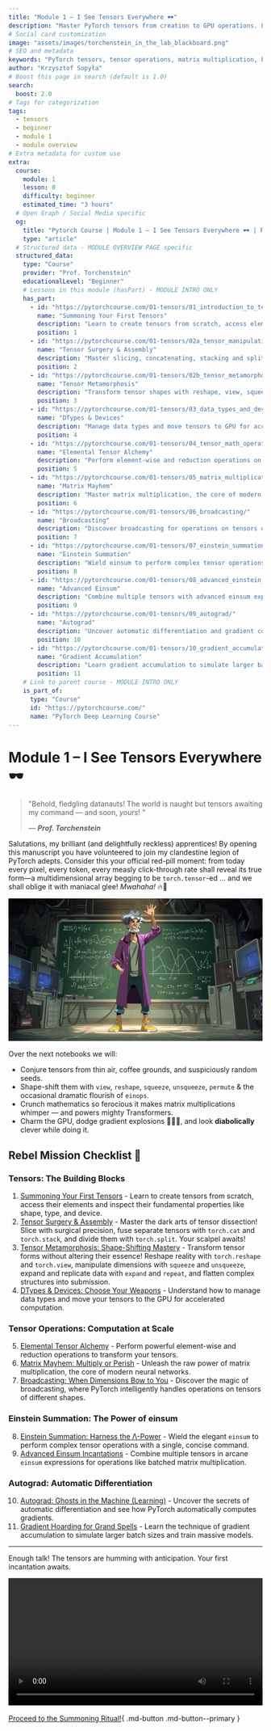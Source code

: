 ```yaml
---
title: "Module 1 – I See Tensors Everywhere 🕶️"
description: "Master PyTorch tensors from creation to GPU operations. Learn tensor manipulation, matrix multiplication, broadcasting, Einstein summation, and automatic differentiation (autograd)."
# Social card customization
image: "assets/images/torchenstein_in_the_lab_blackboard.png"
# SEO and metadata
keywords: "PyTorch tensors, tensor operations, matrix multiplication, broadcasting, einsum, autograd, GPU PyTorch, neural network fundamentals"
author: "Krzysztof Sopyła"
# Boost this page in search (default is 1.0)
search:
  boost: 2.0
# Tags for categorization
tags:
  - tensors
  - beginner
  - module 1
  - module overview
# Extra metadata for custom use
extra:
  course:
    module: 1
    lesson: 0
    difficulty: beginner
    estimated_time: "3 hours"
  # Open Graph / Social Media specific
  og:
    title: "Pytorch Course | Module 1 – I See Tensors Everywhere 🕶️ | Prof. Torchenstein's Lab"
    type: "article"
  # Structured data - MODULE OVERVIEW PAGE specific
  structured_data:
    type: "Course"
    provider: "Prof. Torchenstein"
    educationalLevel: "Beginner"
    # Lessons in this module (hasPart) - MODULE INTRO ONLY
    has_part:
      - id: "https://pytorchcourse.com/01-tensors/01_introduction_to_tensors/"
        name: "Summoning Your First Tensors"
        description: "Learn to create tensors from scratch, access elements and inspect properties"
        position: 1
      - id: "https://pytorchcourse.com/01-tensors/02a_tensor_manipulation/"
        name: "Tensor Surgery & Assembly"
        description: "Master slicing, concatenating, stacking and splitting tensors"
        position: 2
      - id: "https://pytorchcourse.com/01-tensors/02b_tensor_metamorphosis/"
        name: "Tensor Metamorphosis"
        description: "Transform tensor shapes with reshape, view, squeeze, unsqueeze, expand and repeat"
        position: 3
      - id: "https://pytorchcourse.com/01-tensors/03_data_types_and_devices/"
        name: "DTypes & Devices"
        description: "Manage data types and move tensors to GPU for accelerated computation"
        position: 4
      - id: "https://pytorchcourse.com/01-tensors/04_tensor_math_operations/"
        name: "Elemental Tensor Alchemy"
        description: "Perform element-wise and reduction operations on tensors"
        position: 5
      - id: "https://pytorchcourse.com/01-tensors/05_matrix_multiplication/"
        name: "Matrix Mayhem"
        description: "Master matrix multiplication, the core of modern neural networks"
        position: 6
      - id: "https://pytorchcourse.com/01-tensors/06_broadcasting/"
        name: "Broadcasting"
        description: "Discover broadcasting for operations on tensors of different shapes"
        position: 7
      - id: "https://pytorchcourse.com/01-tensors/07_einstein_summation/"
        name: "Einstein Summation"
        description: "Wield einsum to perform complex tensor operations concisely"
        position: 8
      - id: "https://pytorchcourse.com/01-tensors/08_advanced_einstein_summation/"
        name: "Advanced Einsum"
        description: "Combine multiple tensors with advanced einsum expressions"
        position: 9
      - id: "https://pytorchcourse.com/01-tensors/09_autograd/"
        name: "Autograd"
        description: "Uncover automatic differentiation and gradient computation"
        position: 10
      - id: "https://pytorchcourse.com/01-tensors/10_gradient_accumulation/"
        name: "Gradient Accumulation"
        description: "Learn gradient accumulation to simulate larger batch sizes"
        position: 11
    # Link to parent course - MODULE INTRO ONLY
    is_part_of:
      type: "Course"
      id: "https://pytorchcourse.com/"
      name: "PyTorch Deep Learning Course"
---
```


# Module 1 – I See Tensors Everywhere 🕶️

> "Behold, fledgling datanauts! The world is naught but tensors awaiting my command — and soon, *yours*! " 
> 
> — **_Prof. Torchenstein_**

Salutations, my brilliant (and delightfully reckless) apprentices! By opening this manuscript you have volunteered to join my clandestine legion of PyTorch adepts. Consider this your official red-pill moment: from today every pixel, every token, every measly click-through rate shall reveal its true form—a multidimensional array begging to be `torch.tensor`-ed … and we shall oblige it with maniacal glee! *Mwahaha!* 🔥🧪

![pytorch tensors everywhere](/assets/images/torchenstein_in_the_lab_blackboard.png)

Over the next notebooks we will:

- Conjure tensors from thin air, coffee grounds, and suspiciously random seeds.
- Shape-shift them with `view`, `reshape`, `squeeze`, `unsqueeze`, `permute` & the occasional dramatic flourish of `einops`.
- Crunch mathematics so ferocious it makes matrix multiplications whimper — and powers mighty Transformers.
- Charm the GPU, dodge gradient explosions 🏃‍♂️💥, and look **diabolically** clever while doing it.

## Rebel Mission Checklist 📝

### Tensors: The Building Blocks
1. [Summoning Your First Tensors](01_introduction_to_tensors.ipynb) - Learn to create tensors from scratch, access their elements and inspect their fundamental properties like shape, type, and device.
2. [Tensor Surgery & Assembly](02a_tensor_manipulation.ipynb) - Master the dark arts of tensor dissection! Slice with surgical precision, fuse separate tensors with `torch.cat` and `torch.stack`, and divide them with `torch.split`. Your scalpel awaits!
3. [Tensor Metamorphosis: Shape-Shifting Mastery](02b_tensor_metamorphosis.ipynb) - Transform tensor forms without altering their essence! Reshape reality with `torch.reshape` and `torch.view`, manipulate dimensions with `squeeze` and `unsqueeze`, expand and replicate data with `expand` and `repeat`, and flatten complex structures into submission.
4. [DTypes & Devices: Choose Your Weapons](03_data_types_and_devices.ipynb) - Understand how to manage data types and move your tensors to the GPU for accelerated computation.

### Tensor Operations: Computation at Scale
5. [Elemental Tensor Alchemy](04_tensor_math_operations.ipynb) - Perform powerful element-wise and reduction operations to transform your tensors.
6. [Matrix Mayhem: Multiply or Perish](05_matrix_multiplication.ipynb) - Unleash the raw power of matrix multiplication, the core of modern neural networks.
7. [Broadcasting: When Dimensions Bow to You](06_broadcasting.ipynb) - Discover the magic of broadcasting, where PyTorch intelligently handles operations on tensors of different shapes.

### Einstein Summation: The Power of einsum
8. [Einstein Summation: Harness the Λ-Power](07_einstein_summation.ipynb) - Wield the elegant `einsum` to perform complex tensor operations with a single, concise command.
9. [Advanced Einsum Incantations](08_advanced_einstein_summation.ipynb) - Combine multiple tensors in arcane `einsum` expressions for operations like batched matrix multiplication.

### Autograd: Automatic Differentiation
10. [Autograd: Ghosts in the Machine (Learning)](09_autograd.ipynb) - Uncover the secrets of automatic differentiation and see how PyTorch automatically computes gradients.
11. [Gradient Hoarding for Grand Spells](10_gradient_accumulation.ipynb) - Learn the technique of gradient accumulation to simulate larger batch sizes and train massive models.

---

Enough talk! The tensors are humming with anticipation. Your first incantation awaits.



<video controls width="100%"  src="/assets/images/torchenstein_coffe_explore_tensors_v2.mp4" title="Professor Torchenstein invites you to explore tensors">
  Your browser does not support the video tag. Please update your browser to view this content.
</video>


[Proceed to the Summoning Ritual!](01_introduction_to_tensors.ipynb){ .md-button .md-button--primary }



